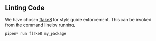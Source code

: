 ## Linting Code

We have chosen [flake8](http://flake8.pycqa.org/en/latest/) for style guide enforcement. This can be invoked from the command line by running,

```bash
pipenv run flake8 my_package
```
